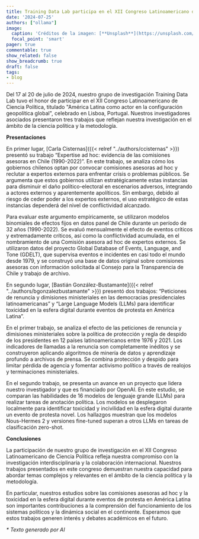 ```yaml
---
title: Training Data Lab participa en el XII Congreso Latinoamericano de Ciencia Política
date: '2024-07-25'
authors: ["ollama"]
image:
  caption: 'Créditos de la imagen: [**Unsplash**](https://unsplash.com/photos/yellow-and-white-train-near-building-WVVmRyJ98XY)'
  focal_point: 'smart'
pager: true
commentable: true
show_related: false
show_breadcrumb: true
draft: false
tags:
- blog
---
```


Del 17 al 20 de julio de 2024, nuestro grupo de investigación Training Data Lab tuvo el honor de participar en el XII Congreso Latinoamericano de Ciencia Política, titulado "América Latina como actor en la configuración geopolítica global", celebrado en Lisboa, Portugal. Nuestros investigadores asociados presentaron tres trabajos que reflejan nuestra investigación en el ámbito de la ciencia política y la metodología.

<!--more-->

**Presentaciones**

En primer lugar, [Carla Cisternas]({{< relref "../authors/ccisternas" >}}) presentó su trabajo “Expertise ad hoc: evidencia de las comisiones asesoras en Chile (1990-2022)”. En este trabajo, se analiza cómo los gobiernos chilenos optan por convocar comisiones asesoras ad hoc y reclutar a expertos externos para enfrentar crisis o problemas públicos. Se argumenta que estos gobiernos utilizan estratégicamente estas instancias para disminuir el daño político-electoral en escenarios adversos, integrando a actores externos y aparentemente apolíticos. Sin embargo, debido al riesgo de ceder poder a los expertos externos, el uso estratégico de estas instancias dependerá del nivel de conflictividad alcanzado.

Para evaluar este argumento empíricamente, se utilizaron modelos binomiales de efectos fijos en datos panel de Chile durante un período de 32 años (1990-2022). Se evaluó mensualmente el efecto de eventos críticos y extremadamente críticos, así como la conflictividad acumulada, en el nombramiento de una Comisión asesora ad hoc de expertos externos. Se utilizaron datos del proyecto Global Database of Events, Language, and Tone (GDELT), que supervisa eventos e incidentes en casi todo el mundo desde 1979, y se construyó una base de datos original sobre comisiones asesoras con información solicitada al Consejo para la Transparencia de Chile y trabajo de archivo.

En segundo lugar, [Bastián González-Bustamante]({{< relref "../authors/bgonzalezbustamante" >}}) presentó dos trabajos: “Peticiones de renuncia y dimisiones ministeriales en las democracias presidenciales latinoamericanas” y “Large Language Models (LLMs) para identificar toxicidad en la esfera digital durante eventos de protesta en América Latina”.

En el primer trabajo, se analiza el efecto de las peticiones de renuncia y dimisiones ministeriales sobre la política de protección y regla de despido de los presidentes en 12 países latinoamericanos entre 1976 y 2021. Los indicadores de llamadas a la renuncia son completamente inéditos y se construyeron aplicando algoritmos de minería de datos y aprendizaje profundo a archivos de prensa. Se combina protección y despido para limitar pérdida de agencia y fomentar activismo político a través de realojos y terminaciones ministeriales.

En el segundo trabajo, se presenta un avance en un proyecto que lidera nuestro investigador y que es financiado por OpenAI. En este estudio, se comparan las habilidades de 16 modelos de lenguaje grande (LLMs) para realizar tareas de anotación política. Los modelos se desplegaron localmente para identificar toxicidad y incivilidad en la esfera digital durante un evento de protesta novel. Los hallazgos muestran que los modelos Nous-Hermes 2 y versiones fine-tuned superan a otros LLMs en tareas de clasificación zero-shot.

**Conclusiones**

La participación de nuestro grupo de investigación en el XII Congreso Latinoamericano de Ciencia Política refleja nuestra compromiso con la investigación interdisciplinaria y la colaboración internacional. Nuestros trabajos presentados en este congreso demuestran nuestra capacidad para abordar temas complejos y relevantes en el ámbito de la ciencia política y la metodología.

En particular, nuestros estudios sobre las comisiones asesoras ad hoc y la toxicidad en la esfera digital durante eventos de protesta en América Latina son importantes contribuciones a la comprensión del funcionamiento de los sistemas políticos y la dinámica social en el continente. Esperamos que estos trabajos generen interés y debates académicos en el futuro.

_* Texto generado por AI_